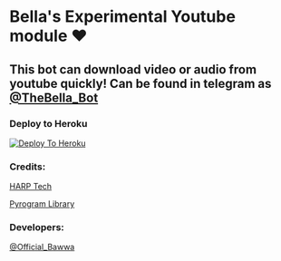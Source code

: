 #  Bella's  Experimental Youtube module ❤

## This bot can download video or audio from youtube quickly! Can be found in telegram as [@TheBella_Bot](https://t.me/TheBella_Bot)

### Deploy to Heroku

[![Deploy To Heroku](https://www.herokucdn.com/deploy/button.svg)](https://heroku.com/deploy?template=https://github.com/OfficialBawwa/Bellayt2Music)

### Credits:

[HARP Tech](https://t.me/HARP_Tech)

[Pyrogram Library](https://github.com/pyrogram/pyrogram)

### Developers:

[@Official_Bawwa](https://t.me/Official_Bawwa)
